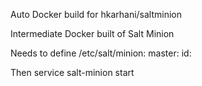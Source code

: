 Auto Docker build for hkarhani/saltminion 

Intermediate Docker built of Salt Minion 

Needs to define 
/etc/salt/minion: 
master: <master-ip> 
id: <minion-id> 

Then 
service salt-minion start 

